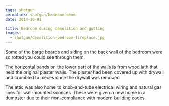 ```yaml
---
tags: shotgun
permalink: shotgun/bedroom-demo
date: 2014-10-01

title: Bedroom during demolition and gutting
images:
  - shotgun/demolition-bedroom-fireplace.jpg
---
```

Some of the barge boards and siding on the back wall of the bedroom were so rotted you could see through them.

The horizontal bands on the lower part of the walls is from wood lath that held the original plaster walls. The plaster had been covered up with drywall and crumbled to pieces once the drywall was removed.

The attic was also home to knob-and-tube electrical wiring and natural gas lines for wall-mounted sconces. These were given a new home in a dumpster due to their non-compliance with modern building codes.